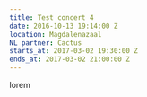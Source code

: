 ```yaml
---
title: Test concert 4
date: 2016-10-13 19:14:00 Z
location: Magdalenazaal
NL partner: Cactus
starts_at: 2017-03-02 19:30:00 Z
ends_at: 2017-03-02 21:00:00 Z
---
```


lorem